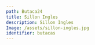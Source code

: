 ```yaml
---
path: Butaca24
title: Sillon Ingles
description: Sillon Ingles
Image: /assets/sillon-ingles.jpg
identifier: butacas
---
```


